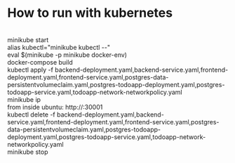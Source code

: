 # How to run with kubernetes
<br/>
minikube start
<br/>
alias kubectl="minikube kubectl --"
<br/>
eval $(minikube -p minikube docker-env)
<br/>
docker-compose build
<br/>
kubectl apply -f backend-deployment.yaml,backend-service.yaml,frontend-deployment.yaml,frontend-service.yaml,postgres-data-persistentvolumeclaim.yaml,postgres-todoapp-deployment.yaml,postgres-todoapp-service.yaml,todoapp-network-networkpolicy.yaml
<br/>
minikube ip
<br/>
from inside ubuntu: 
http://<minikube-ip>:30001
<br/>
kubectl delete -f backend-deployment.yaml,backend-service.yaml,frontend-deployment.yaml,frontend-service.yaml,postgres-data-persistentvolumeclaim.yaml,postgres-todoapp-deployment.yaml,postgres-todoapp-service.yaml,todoapp-network-networkpolicy.yaml
<br/>
minikube stop
